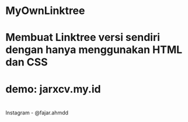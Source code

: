 # MyOwnLinktree
# Membuat Linktree versi sendiri dengan hanya menggunakan HTML dan CSS
# demo: jarxcv.my.id
#
#
#

Instagram - @fajar.ahmdd
